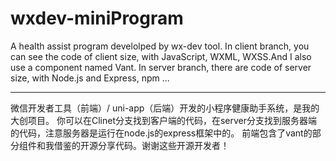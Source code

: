 # wxdev-miniProgram
A health assist program develolped by wx-dev tool.
In client branch, you can see the code of client size, with JavaScript, WXML, WXSS.And I also use a component named Vant.
In server branch, there are code of server size, with Node.js and Express, npm ...

---

微信开发者工具（前端）/ uni-app（后端）开发的小程序健康助手系统，是我的大创项目。
你可以在Clinet分支找到客户端的代码，在server分支找到服务器端的代码，注意服务器是运行在node.js的express框架中的。
前端包含了vant的部分组件和我借鉴的开源分享代码。谢谢这些开源开发者！
